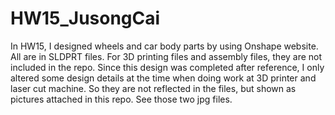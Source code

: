 # HW15_JusongCai

In HW15, I designed wheels and car body parts by using Onshape website. All are in SLDPRT files. For 3D printing files and assembly files, they are not included in the repo. Since this design was completed after reference, I only altered some design details at the time when doing work at 3D printer and laser cut machine. So they are not reflected in the files, but shown as pictures attached in this repo. See those two jpg files.